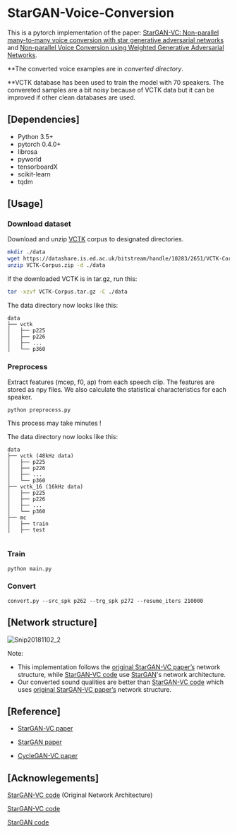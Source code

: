 # StarGAN-Voice-Conversion


This is a pytorch implementation of the paper: [StarGAN-VC: Non-parallel many-to-many voice conversion with star generative adversarial networks](https://arxiv.org/abs/1806.02169) and [Non-parallel Voice Conversion using Weighted Generative Adversarial Networks](https://www.researchgate.net/profile/Dipjyoti-Paul/publication/335829286_Non-Parallel_Voice_Conversion_Using_Weighted_Generative_Adversarial_Networks/links/5ec26e8ba6fdcc90d67e1dce/Non-Parallel-Voice-Conversion-Using-Weighted-Generative-Adversarial-Networks.pdf).

**The converted voice examples are in *converted directory*.

**VCTK database has been used to train the model with 70 speakers. The convereted samples are a bit noisy because of VCTK data but it can be improved if other clean databases are used.


## [Dependencies]
- Python 3.5+
- pytorch 0.4.0+
- librosa 
- pyworld 
- tensorboardX
- scikit-learn
- tqdm


## [Usage]

### Download dataset

Download and unzip [VCTK](https://homepages.inf.ed.ac.uk/jyamagis/page3/page58/page58.html) corpus to designated directories.

```bash
mkdir ./data
wget https://datashare.is.ed.ac.uk/bitstream/handle/10283/2651/VCTK-Corpus.zip?sequence=2&isAllowed=y
unzip VCTK-Corpus.zip -d ./data
```
If the downloaded VCTK is in tar.gz, run this:

```bash
tar -xzvf VCTK-Corpus.tar.gz -C ./data
```
The data directory now looks like this:

```
data
├── vctk
│   ├── p225
│   ├── p226
│   ├── ...
│   └── p360

```

### Preprocess

Extract features (mcep, f0, ap) from each speech clip.  The features are stored as npy files. We also calculate the statistical characteristics for each speaker.

```
python preprocess.py
```

This process may take minutes !

The data directory now looks like this:

```
data
├── vctk (48kHz data)
│   ├── p225
│   ├── p226
│   ├── ...
│   └── p360 
├── vctk_16 (16kHz data)
│   ├── p225
│   ├── p226
│   ├── ...
│   └── p360
├── mc
│   ├── train
│   ├── test


```

### Train

```
python main.py
```


### Convert


```
convert.py --src_spk p262 --trg_spk p272 --resume_iters 210000
```


## [Network structure]

![Snip20181102_2](https://github.com/hujinsen/StarGAN-Voice-Conversion/raw/master/imgs/Snip20181102_2.png)


 Note: 
 * This implementation follows the [original StarGAN-VC paper’s](https://arxiv.org/abs/1806.02169) network structure, while [StarGAN-VC code](https://github.com/liusongxiang/StarGAN-Voice-Conversion) use [StarGAN](https://github.com/yunjey/stargan)'s network architecture.
 * Our converted sound qualities are better than [StarGAN-VC code](https://github.com/hujinsen/pytorch-StarGAN-VC) which uses [original StarGAN-VC paper’s](https://arxiv.org/abs/1806.02169) network structure.

## [Reference]

* [StarGAN-VC paper](https://arxiv.org/abs/1806.02169)

* [StarGAN paper](https://arxiv.org/abs/1711.09020)

* [CycleGAN-VC paper](https://arxiv.org/abs/1711.11293)


## [Acknowlegements]

[StarGAN-VC code](https://github.com/hujinsen/pytorch-StarGAN-VC) (Original Network Architecture)

[StarGAN-VC code](https://github.com/liusongxiang/StarGAN-Voice-Conversion)

[StarGAN code](https://github.com/yunjey/stargan)


